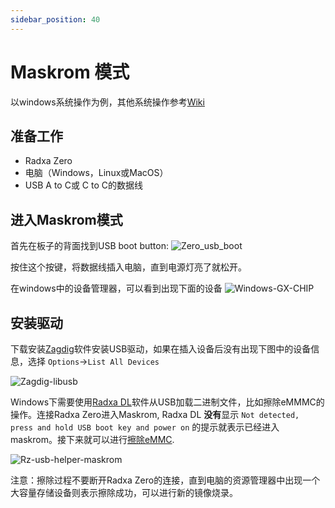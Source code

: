 ```yaml
---
sidebar_position: 40
---
```


# Maskrom 模式

以windows系统操作为例，其他系统操作参考[Wiki](https://wiki.radxa.com/Zero/dev/maskrom#Enable_maskrom)

## 准备工作

- Radxa Zero
- 电脑（Windows，Linux或MacOS）
- USB A to C或 C to C的数据线

## 进入Maskrom模式

首先在板子的背面找到USB boot button:
![Zero_usb_boot](/img/zero/zero/Zero_usb_boot.webp)

按住这个按键，将数据线插入电脑，直到电源灯亮了就松开。

在windows中的设备管理器，可以看到出现下面的设备
![Windows-GX-CHIP](/img/zero/zero/Windows-GX-CHIP.webp)

## 安装驱动

下载安装[Zagdig](https://zadig.akeo.ie/)软件安装USB驱动，如果在插入设备后没有出现下图中的设备信息，选择 `Options`->`List All Devices`

![Zagdig-libusb](/img/zero/zero/Zagdig-libusb.webp)

Windows下需要使用[Radxa DL](https://dl.radxa.com/zero/tools/windows/RZ_USB_Boot_Helper_V1.0.0.zip)软件从USB加载二进制文件，比如擦除eMMMC的操作。连接Radxa Zero进入Maskrom, Radxa DL **没有**显示 `Not detected, press and hold USB boot key and power on` 的提示就表示已经进入maskrom。接下来就可以进行[擦除eMMC](/zero/zero/erase-emmc).

![Rz-usb-helper-maskrom](/img/zero/zero/Rz-usb-helper-maskrom.webp)

注意：擦除过程不要断开Radxa Zero的连接，直到电脑的资源管理器中出现一个大容量存储设备则表示擦除成功，可以进行新的镜像烧录。

